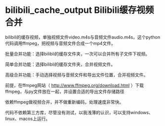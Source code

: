 # bilibili_cache_output Bilibili缓存视频合并
bilibili的缓存视频，单独视频文件video.m4s与音频文件audio.m4s，这个python代码调用ffmpeg，把视频与音频文件合成一个mp4文件。

批量合并功能：选择bilibli的缓存文件夹，一次可以合并所有子文件下视频。

简单合并功能：选择bilibli的缓存文件夹，合并视频文件。

高级合并功能：手动选择视频与音频文件和导出文件位置，合并视频文件。

前提，在ffmpeg网站（ http://www.ffmpeg.org/download.html ）下载ffmpeg，与py文件放在一起，并设置合适的导出文件存储路径

依赖ffmpeg做视频合并，并不做重新编码，处理速度非常快。

代码不依赖第三方库，尽管没有测试，以我浅薄的认识，可以支持windows、linux、macos上运行。

